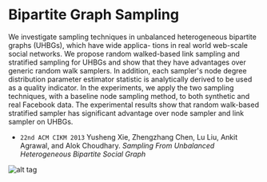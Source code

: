 Bipartite Graph Sampling
========================
We investigate sampling techniques in unbalanced heterogeneous bipartite graphs (UHBGs), which have wide applica- tions in real world web-scale social networks. We propose random walked-based link sampling and stratified sampling for UHBGs and show that they have advantages over generic random walk samplers. In addition, each sampler's node degree distribution parameter estimator statistic is analytically derived to be used as a quality indicator. In the experiments, we apply the two sampling techniques, with a baseline node sampling method, to both synthetic and real Facebook data. The experimental results show that random walk-based stratified sampler has significant advantage over node sampler and link sampler on UHBGs.

* ``22nd ACM CIKM 2013`` Yusheng Xie, Zhengzhang Chen, Lu Liu, Ankit Agrawal, and Alok Choudhary. *Sampling From Unbalanced Heterogeneous Bipartite Social Graph*

![alt tag](https://raw.github.com/yvesx/Silverback/master/imgs/1.png)
